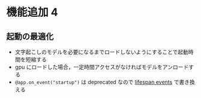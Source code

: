 # 機能追加 4

## 起動の最適化

- 文字起こしのモデルを必要になるまでロードしないようにすることで起動時間を短縮する
- gpu にロードした場合，一定時間アクセスがなければモデルをアンロードする
- `@app.on_event("startup")` は deprecated なので [lifespan events](https://fastapi.tiangolo.com/advanced/events/#use-case) で書き換える
